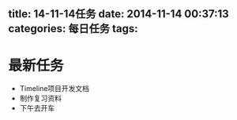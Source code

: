 title: 14-11-14任务
date: 2014-11-14 00:37:13
categories: 每日任务
tags:
---
# 最新任务 #
* Timeline项目开发文档
* 制作复习资料
* 下午去开车